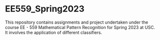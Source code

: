 # EE559_Spring2023
This repository contains assignments and project undertaken under the course EE - 559 Mathematical Pattern Recognition for Spring 2023 at USC. 
It involves the application of different classifiers.
